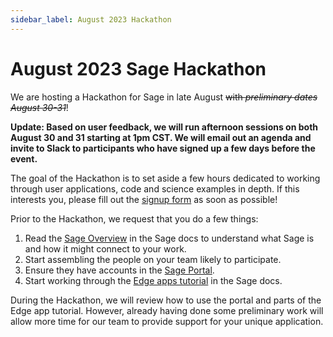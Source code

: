 ```yaml
---
sidebar_label: August 2023 Hackathon
---
```


# August 2023 Sage Hackathon

We are hosting a Hackathon for Sage in late August ~~with _preliminary dates August 30-31_~~!

__Update: Based on user feedback, we will run afternoon sessions on both August 30 and 31 starting at 1pm CST. We will email out an agenda and invite to Slack to participants who have signed up a few days before the event.__

The goal of the Hackathon is to set aside a few hours dedicated to working through user applications, code and science examples in depth. If this interests you, please fill out the [signup form](https://bit.ly/sage_hackathon_signup) as soon as possible!

Prior to the Hackathon, we request that you do a few things:
1. Read the [Sage Overview](https://sagecontinuum.org/docs/about/overview) in the Sage docs to understand what Sage is and how it might connect to your work.
2. Start assembling the people on your team likely to participate.
3. Ensure they have accounts in the [Sage Portal](https://portal.sagecontinuum.org/).
4. Start working through the [Edge apps tutorial](https://sagecontinuum.org/docs/tutorials/edge-apps/intro-to-edge-apps) in the Sage docs.

During the Hackathon, we will review how to use the portal and parts of the Edge app tutorial. However, already having done some preliminary work will allow more time for our team to provide support for your unique application.
